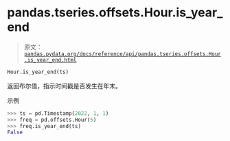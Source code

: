 # pandas.tseries.offsets.Hour.is_year_end

> 原文：[`pandas.pydata.org/docs/reference/api/pandas.tseries.offsets.Hour.is_year_end.html`](https://pandas.pydata.org/docs/reference/api/pandas.tseries.offsets.Hour.is_year_end.html)

```py
Hour.is_year_end(ts)
```

返回布尔值，指示时间戳是否发生在年末。

示例

```py
>>> ts = pd.Timestamp(2022, 1, 1)
>>> freq = pd.offsets.Hour(5)
>>> freq.is_year_end(ts)
False 
```
